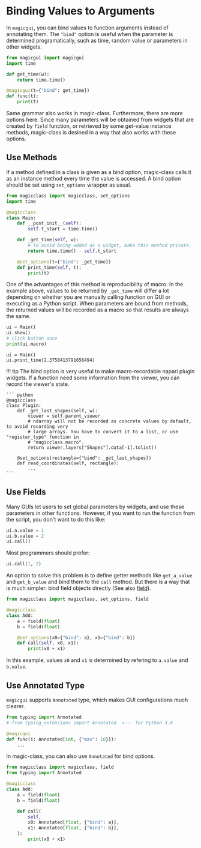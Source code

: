 # Binding Values to Arguments

In `magicgui`, you can bind values to function arguments instead of annotating them. The
`"bind"` option is useful when the parameter is determined programatically, such as
time, random value or parameters in other widgets.

``` python
from magicgui import magicgui
import time

def get_time(w):
    return time.time()

@magicgui(t={"bind": get_time})
def func(t):
    print(t)
```

Same grammar also works in magic-class. Furthermore, there are more options here. Since
many parameters will be obtained from widgets that are created by `field` function, or
retrieved by some get-value instance methods, magic-class is desined in a way that also
works with these options.

## Use Methods

If a method defined in a class is given as a bind option, magic-class calls it as an
instance method every time the value is accessed. A bind option should be set using
`set_options` wrapper as usual.

``` python
from magicclass import magicclass, set_options
import time

@magicclass
class Main:
    def __post_init__(self):
        self.t_start = time.time()

    def _get_time(self, w):
        # To avoid being added as a widget, make this method private.
        return time.time() - self.t_start

    @set_options(t={"bind": _get_time})
    def print_time(self, t):
        print(t)
```

One of the advantages of this method is reproducibility of macro. In the example above,
values to be returned by `_get_time` will differ a lot depending on whether you are
manually calling function on GUI or executing as a Python script. When parameters are
bound from methods, the returned values will be recorded as a macro so that results are
always the same.

``` python
ui = Main()
ui.show()
# click button once
print(ui.macro)
```

``` title="Output:"
ui = Main()
ui.print_time(2.3758413791656494)
```

!!! tip
    The bind option is very useful to make macro-recordable napari plugin
    widgets. If a function need some information from the viewer, you can
    record the viewer's state.

    ``` python
    @magicclass
    class Plugin:
        def _get_last_shapes(self, w):
            viewer = self.parent_viewer
            # ndarray will not be recorded as concrete values by default, to avoid recording very
            # large arrays. You have to convert it to a list, or use "register_type" function in
            # "magicclass.macro".
            return viewer.layers["Shapes"].data[-1].tolist()

        @set_options(rectangle={"bind": _get_last_shapes})
        def read_coordinates(self, rectangle):
            ...
    ```

## Use Fields

Many GUIs let users to set global parameters by widgets, and use these parameters in
other functions. However, if you want to run the function from the script, you don't
want to do this like:

``` python
ui.a.value = 1
ui.b.value = 2
ui.call()
```

Most programmers should prefer:

``` python
ui.call(1, 2)
```

An option to solve this problem is to define getter methods like `get_a_value` and
`get_b_value` and bind them to the `call` method. But there is a way that is much
simpler: bind field objects directly (See also [field](../basics/fields.md)).

``` python
from magicclass import magicclass, set_options, field

@magicclass
class Add:
    a = field(float)
    b = field(float)

    @set_options(x0={"bind": a}, x1={"bind": b})
    def call(self, x0, x1):
        print(x0 + x1)
```

In this example, values `x0` and `x1` is determined by refering to `a.value` and
`b.value`.

## Use Annotated Type

`magicgui` supports `Annotated` type, which makes GUI configurations much clearer.

``` python
from typing import Annotated
# from typing_extensions import Annotated  <--- for Python 3.8

@magicgui
def func(i: Annotated[int, {"max": 10}]):
    ...
```

In magic-class, you can also use `Annotated` for bind options.

``` python
from magicclass import magicclass, field
from typing import Annotated

@magicclass
class Add:
    a = field(float)
    b = field(float)

    def call(
        self,
        x0: Annotated[float, {"bind": a}],
        x1: Annotated[float, {"bind": b}],
    ):
        print(x0 + x1)
```
